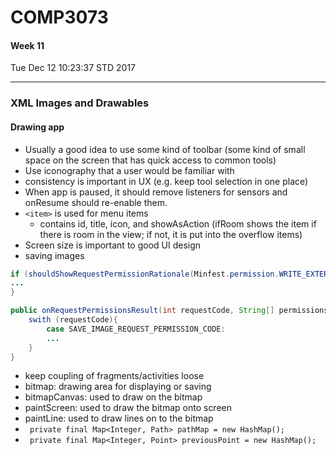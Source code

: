 # COMP3073
#### Week 11
Tue Dec 12 10:23:37 STD 2017

___

### XML Images and Drawables
#### Drawing app
- Usually a good idea to use some kind of toolbar (some kind of small space on the screen that has quick access to common tools)
- Use iconography that a user would be familiar with
- consistency is important in UX (e.g. keep tool selection in one place)
- When app is paused, it should remove listeners for sensors and onResume should re-enable them.
- `<item>` is used for menu items
  - contains id, title, icon, and showAsAction (ifRoom shows the item if there is room in the view; if not, it is put into the overflow items)
- Screen size is important to good UI design
- saving images
```java
if (shouldShowRequestPermissionRationale(Minfest.permission.WRITE_EXTERNAL_STORAGE)){
...
}

public onRequestPermissionsResult(int requestCode, String[] permissions, int[] grantResults){
	swith (requestCode){
		case SAVE_IMAGE_REQUEST_PERMISSION_CODE:
		...
	}
}
```
- keep coupling of fragments/activities loose
- bitmap: drawing area for displaying or saving
- bitmapCanvas: used to draw on the bitmap
- paintScreen: used to draw the bitmap onto screen
- paintLine: used to draw lines on to the bitmap
- ` private final Map<Integer, Path> pathMap = new HashMap();`
- ` private final Map<Integer, Point> previousPoint = new HashMap();`

